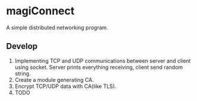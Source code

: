 # magiConnect
A simple distributed networking program.
## Develop
1. Implementing TCP and UDP communications between server and client using socket. Server prints everything receiving, client send random string.
2. Create a module generating CA.
3. Encrypt TCP/UDP data  with CA(like TLS).
4. TODO